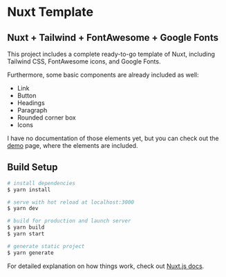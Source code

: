 # Nuxt Template

## Nuxt + Tailwind + FontAwesome + Google Fonts

This project includes a complete ready-to-go template of Nuxt, including Tailwind CSS, FontAwesome icons, and Google Fonts.

Furthermore, some basic components are already included as well:

- Link
- Button
- Headings
- Paragraph
- Rounded corner box
- Icons

I have no documentation of those elements yet, but you can check out the [demo](/pages/demo.vue) page, where the elements are included.

## Build Setup

```bash
# install dependencies
$ yarn install

# serve with hot reload at localhost:3000
$ yarn dev

# build for production and launch server
$ yarn build
$ yarn start

# generate static project
$ yarn generate
```

For detailed explanation on how things work, check out [Nuxt.js docs](https://nuxtjs.org).
